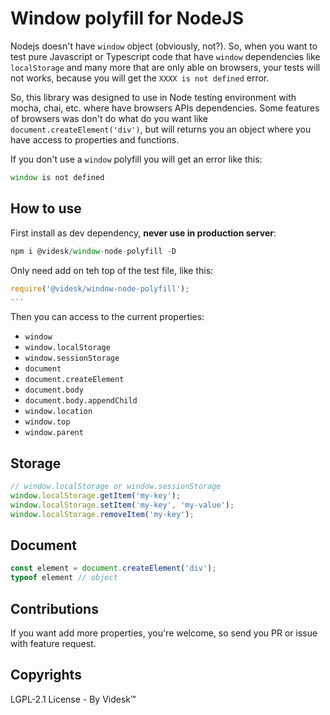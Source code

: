 # Window polyfill for NodeJS

Nodejs doesn't have `window` object (obviously, not?). So, when you want to test pure Javascript or Typescript code that have `window` dependencies like `localStorage` and many more that are only able on browsers, your tests will not works, because you will get the `XXXX is not defined` error.

So, this library was designed to use in Node testing environment with mocha, chai, etc. where have browsers APIs dependencies. Some features of browsers was don't do what do you want like `document.createElement('div')`, but will returns you an object where you have access to properties and functions.

If you don't use a `window` polyfill you will get an error like this:

```js
window is not defined
```

## How to use

First install as dev dependency, **never use in production server**:

```js
npm i @videsk/window-node-polyfill -D
```

Only need add on teh top of the test file, like this:

```js
require('@videsk/window-node-polyfill');
...
```

Then you can access to the current properties:

- `window`
- `window.localStorage`
- `window.sessionStorage`
- `document`
- `document.createElement`
- `document.body`
- `document.body.appendChild`
- `window.location`
- `window.top`
- `window.parent`

## Storage

```js
// window.localStorage or window.sessionStorage
window.localStorage.getItem('my-key');
window.localStorage.setItem('my-key', 'my-value');
window.localStorage.removeItem('my-key');
``` 

## Document

```js
const element = document.createElement('div');
typeof element // object
```

## Contributions

If you want add more properties, you're welcome, so send you PR or issue with feature request.

## Copyrights

LGPL-2.1 License - By Videsk™


